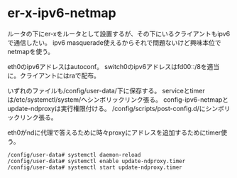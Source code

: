 # er-x-ipv6-netmap
ルータの下にer-xをルータとして設置するが、その下にいるクライアントもipv6で通信したい。
ipv6 masquerade使えるからそれで問題ないけど興味本位でnetmapを使う。

eth0のipv6アドレスはautoconf。
switch0のipv6アドレスはfd00::/8を適当に。クライアントにはraで配布。

いずれのファイルも/config/user-data/下に保存する。
serviceとtimerは/etc/systemctl/system/へシンボリックリンク張る。
config-ipv6-netmapとupdate-ndproxyは実行権限付ける。
/config/scripts/post-config.d/にシンボリックリンク張る。

eth0がndに代理で答えるために時々proxyにアドレスを追加するためにtimer使う。
```
/config/user-data# systemctl daemon-reload
/config/user-data# systemctl enable update-ndproxy.timer
/config/user-data# systemctl start update-ndproxy.timer
```

